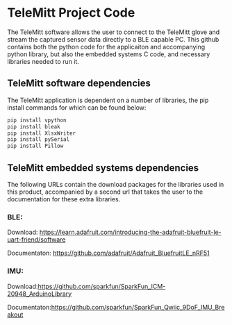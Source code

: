 # TeleMitt Project Code
The TeleMitt software allows the user to connect to the TeleMitt glove and stream the captured sensor data directly to a BLE capable PC. This github contains both the python code for the applicaiton and accompanying python library, but also the embedded systems C code, and necessary libraries needed to run it. 

## TeleMitt software dependencies
The TeleMitt application is dependent on a number of libraries, the pip install commands for which can be found below:

```bash
pip install vpython
pip install bleak
pip install XlsxWriter
pip install pySerial
pip install Pillow

```
## TeleMitt embedded systems dependencies
The following URLs contain the download packages for the libraries used in this product, accompanied by a second url that takes the user to the documentation for these extra libraries.

### BLE:
Download: https://learn.adafruit.com/introducing-the-adafruit-bluefruit-le-uart-friend/software

Documentaton: https://github.com/adafruit/Adafruit_BluefruitLE_nRF51

### IMU:
Download:https://github.com/sparkfun/SparkFun_ICM-20948_ArduinoLibrary

Documentaton:https://github.com/sparkfun/SparkFun_Qwiic_9DoF_IMU_Breakout
